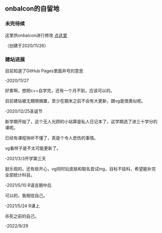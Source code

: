 ## onbalcon的自留地

### 未完待续

这里供onbalcon进行修改 [点这里](https://github.com/onbalcon/onbalcon.GitHub.io/edit/main/index.md) 

（创建于2020/11/26）

### 建站进展

目前知道了GitHub Pages里面井号的意思

-2020/11/27

好累啊，想把c++自学完，还有一个月不到，应该可以的。

目前建站被无期限搁置，至少在期末之前不会有大更新，跟vg是很类似呢。

-2020/12/25圣诞节

新学期开始了，这个无人光顾的小站算是私人日记本了，这学期选了进三十学分的课呢。

已经有课程快听不懂了，真是个令人悲伤的事情。

vg看样子是不太可能更新了。

-2021/3/3开学第三天

挺乐观的，还有些开心，vg同时玩皮肤和取名尝试ing，目标不挂科，希望能补完全部统计科目。

-2021/5/10 R语言期中后

可以的，我相信自己。

-2021/5/24 R课上

杀死之前的自己。

-2022/9/29
